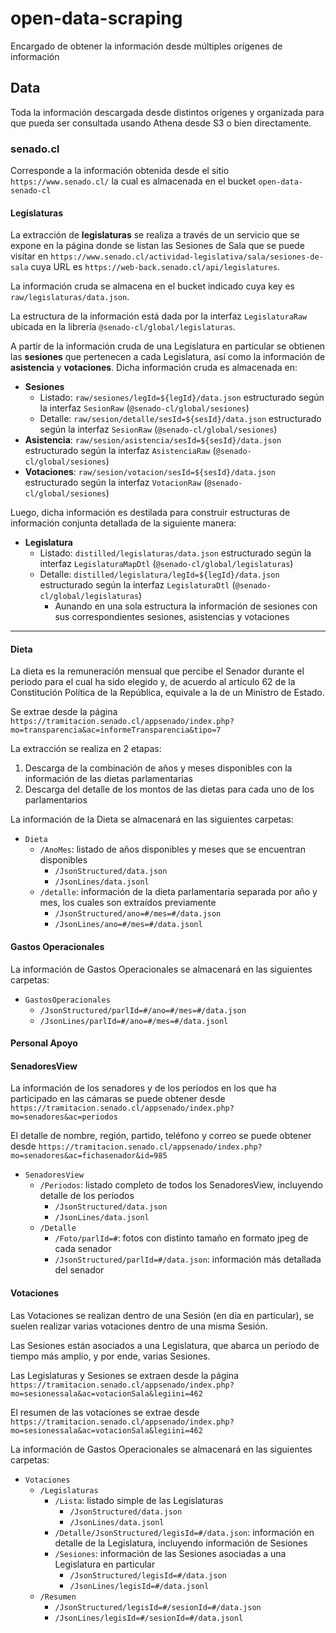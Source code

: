 # open-data-scraping
Encargado de obtener la información desde múltiples orígenes de información

## Data
Toda la información descargada desde distintos orígenes y organizada para que pueda ser consultada usando Athena desde S3 o bien directamente.

### senado.cl
Corresponde a la información obtenida desde el sitio ```https://www.senado.cl/``` la cual es almacenada en el bucket ```open-data-senado-cl```

#### Legislaturas
La extracción de **legislaturas** se realiza a través de un servicio que se expone en la página donde se listan las Sesiones de Sala que se puede visitar en ```https://www.senado.cl/actividad-legislativa/sala/sesiones-de-sala``` cuya URL es ```https://web-back.senado.cl/api/legislatures```.

La información cruda se almacena en el bucket indicado cuya key es ```raw/legislaturas/data.json```.

La estructura de la información está dada por la interfaz ```LegislaturaRaw``` ubicada en la librería ```@senado-cl/global/legislaturas```.

A partir de la información cruda de una Legislatura en particular se obtienen las **sesiones** que pertenecen a cada Legislatura, así como la información de **asistencia** y **votaciones**. Dicha información cruda es almacenada en:

* **Sesiones**
  * Listado: ```raw/sesiones/legId=${legId}/data.json``` estructurado según la interfaz ```SesionRaw``` (```@senado-cl/global/sesiones```)
  * Detalle: ```raw/sesion/detalle/sesId=${sesId}/data.json``` estructurado según la interfaz ```SesionRaw``` (```@senado-cl/global/sesiones```)
* **Asistencia**: ```raw/sesion/asistencia/sesId=${sesId}/data.json``` estructurado según la interfaz ```AsistenciaRaw``` (```@senado-cl/global/sesiones```)
* **Votaciones**: ```raw/sesion/votacion/sesId=${sesId}/data.json``` estructurado según la interfaz ```VotacionRaw``` (```@senado-cl/global/sesiones```)

Luego, dicha información es destilada para construir estructuras de información conjunta detallada de la siguiente manera:

* **Legislatura**
  * Listado: ```distilled/legislaturas/data.json``` estructurado según la interfaz ```LegislaturaMapDtl``` (```@senado-cl/global/legislaturas```)
  * Detalle: ```distilled/legislatura/legId=${legId}/data.json``` estructurado según la interfaz ```LegislaturaDtl``` (```@senado-cl/global/legislaturas```)
    * Aunando en una sola estructura la información de sesiones con sus correspondientes sesiones, asistencias y votaciones 

---

#### Dieta
La dieta es la remuneración mensual que percibe el Senador durante el periodo para el cual ha sido elegido y, de acuerdo al artículo 62 de la Constitución Política de la República, equivale a la de un Ministro de Estado.

Se extrae desde la página ```https://tramitacion.senado.cl/appsenado/index.php?mo=transparencia&ac=informeTransparencia&tipo=7```

La extracción se realiza en 2 etapas:
1. Descarga de la combinación de años y meses disponibles con la información de las dietas parlamentarias
2. Descarga del detalle de los montos de las dietas para cada uno de los parlamentarios

La información de la Dieta se almacenará en las siguientes carpetas:
* ```Dieta```
  * ```/AnoMes```: listado de años disponibles y meses que se encuentran disponibles
    * ```/JsonStructured/data.json```
    * ```/JsonLines/data.jsonl```
  * ```/detalle```: información de la dieta parlamentaria separada por año y mes, los cuales son extraídos previamente
    * ```/JsonStructured/ano=#/mes=#/data.json```
    * ```/JsonLines/ano=#/mes=#/data.jsonl``` 

#### Gastos Operacionales

La información de Gastos Operacionales se almacenará en las siguientes carpetas:
* ```GastosOperacionales```
  * ```/JsonStructured/parlId=#/ano=#/mes=#/data.json```
  * ```/JsonLines/parlId=#/ano=#/mes=#/data.jsonl```

#### Personal Apoyo

#### SenadoresView

La información de los senadores y de los períodos en los que ha participado en las cámaras se puede obtener desde ```https://tramitacion.senado.cl/appsenado/index.php?mo=senadores&ac=periodos```

El detalle de nombre, región, partido, teléfono y correo se puede obtener desde ```https://tramitacion.senado.cl/appsenado/index.php?mo=senadores&ac=fichasenador&id=985```

* ```SenadoresView```
  * ```/Periodos```: listado completo de todos los SenadoresView, incluyendo detalle de los períodos 
    * ```/JsonStructured/data.json```
    * ```/JsonLines/data.jsonl```
  * ```/Detalle```
    * ```/Foto/parlId=#```: fotos con distinto tamaño en formato jpeg de cada senador
    * ```/JsonStructured/parlId=#/data.json```: información más detallada del senador

#### Votaciones

Las Votaciones se realizan dentro de una Sesión (en día en particular), se suelen realizar varias votaciones dentro de una misma Sesión. 

Las Sesiones están asociados a una Legislatura, que abarca un período de tiempo más amplio, y por ende, varias Sesiones.

Las Legislaturas y Sesiones se extraen desde la página ```https://tramitacion.senado.cl/appsenado/index.php?mo=sesionessala&ac=votacionSala&legiini=462```

El resumen de las votaciones se extrae desde ```https://tramitacion.senado.cl/appsenado/index.php?mo=sesionessala&ac=votacionSala&legiini=462```

La información de Gastos Operacionales se almacenará en las siguientes carpetas:
* ```Votaciones```
  * ```/Legislaturas```
    * ```/Lista```: listado simple de las Legislaturas
      * ```/JsonStructured/data.json```
      * ```/JsonLines/data.jsonl```
    * ```/Detalle/JsonStructured/legisId=#/data.json```: información en detalle de la Legislatura, incluyendo información de Sesiones
    * ```/Sesiones```: información de las Sesiones asociadas a una Legislatura en particular 
      * ```/JsonStructured/legisId=#/data.json```
      * ```/JsonLines/legisId=#/data.jsonl```
  * ```/Resumen```
    * ```/JsonStructured/legisId=#/sesionId=#/data.json```
    * ```/JsonLines/legisId=#/sesionId=#/data.jsonl```
